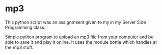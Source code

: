 # mp3

This python script was an assignmeent given to my in my Server Side Programming class.

Simple python program to upload an mp3 file from your computer and be able to save it and play it online. It uses the module bottle which handles all the mp3 stuff.
